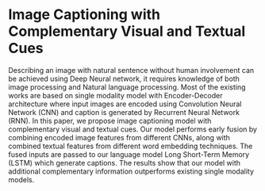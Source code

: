 # Image Captioning with Complementary Visual and Textual Cues

Describing an image with natural sentence without human involvement can be achieved using Deep Neural network, it requires knowledge of both image processing and Natural language processing. Most of the existing works are based on single modality model with Encoder-Decoder architecture where input images are encoded using Convolution Neural Network (CNN) and caption is generated by Recurrent Neural Network (RNN). In this paper, we propose image captioning model with complementary visual and textual cues. Our model performs early fusion by combining encoded image features from different CNNs, along with combined textual features from different word embedding techniques. The fused inputs are passed to our language model Long Short-Term Memory (LSTM) which generate captions. The results show that our model with additional complementary information outperforms existing single modality models.
